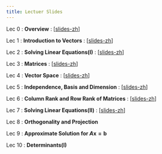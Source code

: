 ```yaml
---
title: Lectuer Slides
---
```


Lec 0
: **Overview**
  :  \[[slides-zh](https://basics.sjtu.edu.cn/~yangqizhe/pdf/la2024s/slides/LALec0-handout-zh.pdf)\]

Lec 1
: **Introduction to Vectors**
  :  \[[slides-zh](https://basics.sjtu.edu.cn/~yangqizhe/pdf/la2024s/slides/LALec1-handout-zh.pdf)\]  
<!--:  **HW**{: .label .label-red }Released: [Homework #1](https://basics.sjtu.edu.cn/~yangqizhe/pdf/la2024s/homework/LA-hw1.pdf)  **DUE**{: .label .label-yellow} Sep 25  23:59
-->

Lec 2
: **Solving Linear Equations(I)**
  :  \[[slides-zh](https://basics.sjtu.edu.cn/~yangqizhe/pdf/la2024s/slides/LALec2-handout-zh.pdf)\]  

Lec 3
: **Matrices**
  :  \[[slides-zh](https://basics.sjtu.edu.cn/~yangqizhe/pdf/la2024s/slides/LALec3-handout-zh.pdf)\]  

Lec 4
: **Vector Space**
  :  \[[slides-zh](https://basics.sjtu.edu.cn/~yangqizhe/pdf/la2024s/slides/LALec4-handout-zh.pdf)\]  


Lec 5
: **Independence, Basis and Dimension**
  :  \[[slides-zh](https://basics.sjtu.edu.cn/~yangqizhe/pdf/la2024s/slides/LALec5-handout-zh.pdf)\]  

Lec 6
: **Column Rank and Row Rank of Matrices**
  :  \[[slides-zh](https://basics.sjtu.edu.cn/~yangqizhe/pdf/la2024s/slides/LALec6-handout-zh.pdf)\] 

Lec 7
: **Solving Linear Equations(II)**
  :  \[[slides-zh](https://basics.sjtu.edu.cn/~yangqizhe/pdf/la2024s/slides/LALec7-handout-zh.pdf)\] 

Lec 8
: **Orthogonality and Projection**

Lec 9
: **Approximate Solution for $A\mathbf{x}=\mathbf{b}$**

Lec 10
: **Determinants(I)**